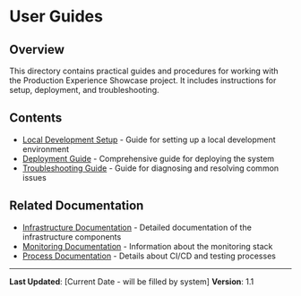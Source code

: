 # User Guides

## Overview

This directory contains practical guides and procedures for working with the Production Experience Showcase project. It includes instructions for setup, deployment, and troubleshooting.

## Contents

- [Local Development Setup](./local-development.md) - Guide for setting up a local development environment
- [Deployment Guide](./deployment-guide.md) - Comprehensive guide for deploying the system
- [Troubleshooting Guide](./troubleshooting.md) - Guide for diagnosing and resolving common issues

## Related Documentation

- [Infrastructure Documentation](../infrastructure/) - Detailed documentation of the infrastructure components
- [Monitoring Documentation](../monitoring/) - Information about the monitoring stack
- [Process Documentation](../processes/) - Details about CI/CD and testing processes

---

**Last Updated**: [Current Date - will be filled by system]
**Version**: 1.1
